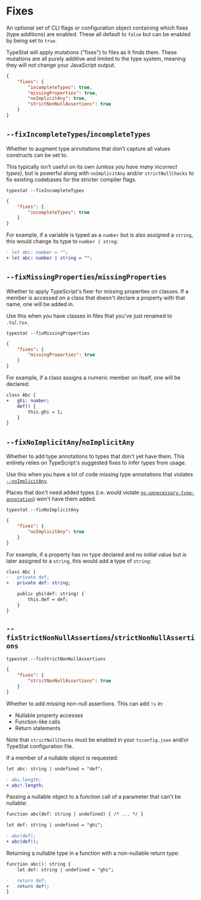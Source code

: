 # Fixes

An optional set of CLI flags or configuration object containing which fixes (type additions) are enabled.
These all default to `false` but can be enabled by being set to `true`.

TypeStat will apply mutations ("fixes") to files as it finds them.
These mutations are all purely additive and limited to the type system, meaning they will _not_ change your JavaScript output.

```json
{
    "fixes": {
        "incompleteTypes": true,
        "missingProperties": true,
        "noImplicitAny": true,
        "strictNonNullAssertions": true
    }
}
```

## `--fixIncompleteTypes`/`incompleteTypes`

Whether to augment type annotations that don't capture all values constructs can be set to.

This typically isn't useful on its own _(unless you have many incorrect types)_,
but is powerful along with `noImplicitAny` and/or `strictNullChecks` to fix existing codebases for the stricter compiler flags.

```shell
typestat --fixIncompleteTypes
```

```json
{
    "fixes": {
        "incompleteTypes": true
    }
}
```

For example, if a variable is typed as a `number` but is also assigned a `string`, this would change its type to `number | strng`:

```diff
- let abc: number = "";
+ let abc: number | string = "";
```

## `--fixMissingProperties`/`missingProperties`

Whether to apply TypeScript's fixer for missing properties on classes.
If a member is accessed on a class that doesn't declare a property with that name, one will be added in.

Use this when you have classes in files that you've just renamed to `.ts`/`.tsx`.

```shell
typestat --fixMissingProperties
```

```json
{
    "fixes": {
        "missingProperties": true
    }
}
```

For example, if a class assigns a numeric member on itself, one will be declared:

```diff
class Abc {
+   ghi: number;
    def() {
        this.ghi = 1;
    }
}
```

## `--fixNoImplicitAny`/`noImplicitAny`

Whether to add type annotations to types that don't yet have them.
This entirely relies on TypeScript's suggested fixes to infer types from usage.

Use this when you have a lot of code missing type annotations that violates [`--noImplicitAny`](https://basarat.gitbooks.io/typescript/docs/options/noImplicitAny.html).

Places that don't need added types (i.e. would violate [`no-unnecessary-type-annotation`](https://github.com/ajafff/tslint-consistent-codestyle/blob/master/docs/no-unnecessary-type-annotation.md))
won't have them added.

```shell
typestat --fixNoImplicitAny
```

```json
{
    "fixes": {
        "noImplicitAny": true
    }
}
```

For example, if a property has no type declared and no initial value but is later assigned to a `string`, this would add a type of `string`:

```diff
class Abc {
-   private def;
+   private def: string;

    public ghi(def: string) {
        this.def = def;
    }
}
```

<!--
## `--fixNoImplicitThis`/`noImplicitThis`

```shell
typestat --fixNoImplicitThis
```

```json
{
    "fixes": {
        "noImplicitThis": true
    }
}
```

> ❌ Coming soon! ❌
>
> Blocked on https://github.com/Microsoft/TypeScript/issues/28964.
-->

## `--fixStrictNonNullAssertions`/`strictNonNullAssertions`

```shell
typestat --fixStrictNonNullAssertions
```

```json
{
    "fixes": {
        "strictNonNullAssertions": true
    }
}
```

Whether to add missing non-null assertions.
This can add `!s` in:

* Nullable property accesses
* Function-like calls
* Return statements

Note that `strictNullChecks` must be enabled in your `tsconfig.json` and/or TypeStat configuration file.

If a member of a nullable object is requested:

```diff
let abc: string | undefined = "def";

- abc.length;
+ abc!.length;
```

Passing a nullable object to a function call of a parameter that can't be nullable:

```diff
function abc(def: string | undefined) { /* ... */ }

let def: string | undefined = "ghi";

- abc(def);
+ abc(def!);
```

Returning a nullable type in a function with a non-nullable return type:

```diff
function abc(): string {
    let def: string | undefined = "ghi";

-   return def;
+   return def!;
}
```
